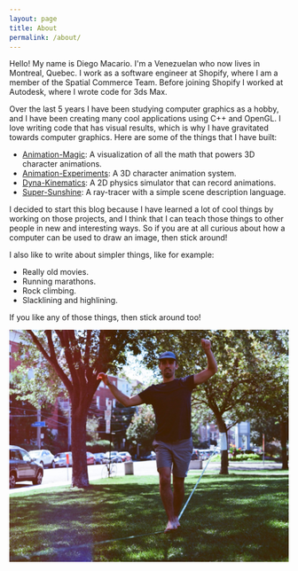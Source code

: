 ```yaml
---
layout: page
title: About
permalink: /about/
---
```


Hello! My name is Diego Macario. I'm a Venezuelan who now lives in Montreal, Quebec. I work as a software engineer at Shopify, where I am a member of the Spatial Commerce Team. Before joining Shopify I worked at Autodesk, where I wrote code for 3ds Max.

Over the last 5 years I have been studying computer graphics as a hobby, and I have been creating many cool applications using C++ and OpenGL. I love writing code that has visual results, which is why I have gravitated towards computer graphics. Here are some of the things that I have built:

- [Animation-Magic](https://diegomacario.github.io/Animation-Magic): A visualization of all the math that powers 3D character animations.
- [Animation-Experiments](https://diegomacario.github.io/Animation-Experiments): A 3D character animation system.
- [Dyna-Kinematics](https://github.com/diegomacario/Dyna-Kinematics): A 2D physics simulator that can record animations.
- [Super-Sunshine](https://github.com/diegomacario/Super-Sunshine): A ray-tracer with a simple scene description language.

I decided to start this blog because I have learned a lot of cool things by working on those projects, and I think that I can teach those things to other people in new and interesting ways. So if you are at all curious about how a computer can be used to draw an image, then stick around!

I also like to write about simpler things, like for example:

- Really old movies.
- Running marathons.
- Rock climbing.
- Slacklining and highlining.

If you like any of those things, then stick around too!

<p align="center">
<img src="/assets/images/about/portrait_compressed_and_resized.jpg" alt="Slacklining in Parc Jarry" width="610"/>
</p>
